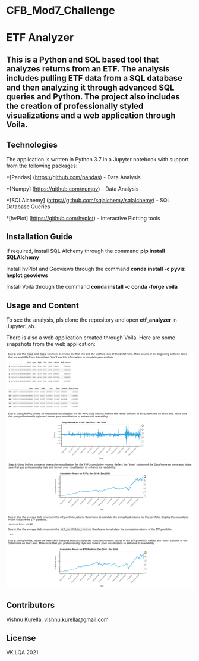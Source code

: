 # CFB_Mod7_Challenge
# ETF Analyzer


This is a Python and SQL based tool that analyzes returns from an ETF. The analysis includes pulling ETF data from a SQL database and then analyzing it through advanced SQL queries and Python.  The project also includes the creation of professionally styled visualizations and a web application through Voila.
---

## Technologies

The application is written in Python 3.7 in a Jupyter notebook with support from the following packages:  

*[Pandas] (https://github.com/pandas) - Data Analysis

*[Numpy] (https://github.com/numpy) - Data Analysis

*[SQLAlchemy] (https://github.com/sqlalchemy/sqlalchemy) - SQL Database Queries

*[hvPlot] (https://github.com/hvplot) - Interactive Plotting tools


## Installation Guide

If required, install SQL Alchemy through the command **pip install SQLAlchemy**

Install hvPlot and Geoviews through the command **conda install -c pyviz hvplot geoviews**

Install Voila through the command **conda install -c conda -forge voila**

## Usage and Content

To see the analysis, pls clone the repository and open **etf_analyzer** in JupyterLab.  

There is also a web application created through Voila.  Here are some snapshots from the web application:

![Table Reading and PYPL Daily Returns Chart](Images/VoilaPYPLDailyReturn.PNG)
![PYPL Cumulative Returns](Images/VoilaPYPLCumReturn.PNG)
![ETF Portfolio Analysis](Images/VoilaETFPortfolioAnswers.PNG)
![ETF Cumulative Returns](Images/VoilaETFCumReturn.PNG)



## Contributors
Vishnu Kurella, vishnu.kurella@gmail.com

## License
VK.LQA 2021
